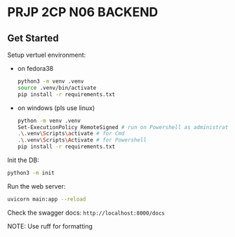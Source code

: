 # PRJP 2CP N06 BACKEND

## Get Started
Setup vertuel environment:
- on fedora38
	```bash
	python3 -m venv .venv
	source .venv/bin/activate
	pip install -r requirements.txt
	```

- on windows (pls use linux)
	```sh
	python -m venv .venv
	Set-ExecutionPolicy RemoteSigned # run on Powershell as administrator in case of activate fail 
	.\.venv\Scripts\activate # for Cmd
	.\.venv\Scripts\Activate # for Powershell
	pip install -r requirements.txt
	```

Init the DB:
  ```bash
  python3 -m init
  ```

Run the web server:
```bash
uvicorn main:app --reload
```

Check the swagger docs:  `http://localhost:8000/docs`

NOTE: Use ruff for formatting
